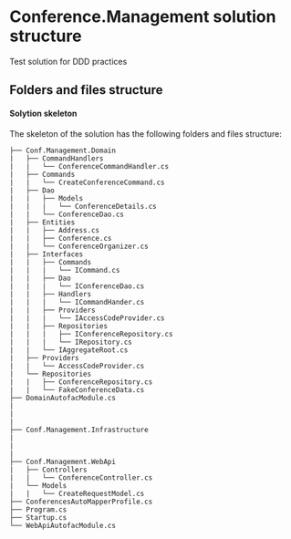 # Conference.Management solution structure
Test solution for DDD practices

## Folders and files structure
#### Solytion skeleton
The skeleton of the solution has the following folders and files structure:
```
├── Conf.Management.Domain
|   ├── CommandHandlers
|   |   └── ConferenceCommandHandler.cs
|   ├── Commands
|   |   └── CreateConferenceCommand.cs
|   ├── Dao
|   |   ├── Models
|   |   |   └── ConferenceDetails.cs
|   |	└── ConferenceDao.cs
|   ├── Entities
|   |   ├── Address.cs
|   |   ├── Conference.cs
|   |   └── ConferenceOrganizer.cs
|   ├── Interfaces
|   |   ├── Commands
|   |   |   └── ICommand.cs
|   |   ├── Dao
|   |   |   └── IConferenceDao.cs
|   |   ├── Handlers
|   |   |   └── ICommandHander.cs
|   |   ├── Providers
|   |   |   └── IAccessCodeProvider.cs
|   |   ├── Repositories
|   |   |	├── IConferenceRepository.cs
|   |   |   └── IRepository.cs
|   |   └── IAggregateRoot.cs
|   ├── Providers
|   |   └── AccessCodeProvider.cs
|   └── Repositories
|   |   ├── ConferenceRepository.cs
|   |   └── FakeConferenceData.cs
├── DomainAutofacModule.cs
|
|
|
├── Conf.Management.Infrastructure
|
|
|
├── Conf.Management.WebApi
|   ├── Controllers
|   |   └── ConferenceController.cs
|   └── Models
|   |   └── CreateRequestModel.cs
├── ConferencesAutoMapperProfile.cs
├── Program.cs
├── Startup.cs
└── WebApiAutofacModule.cs

